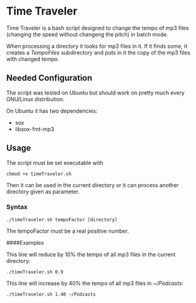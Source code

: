 Time Traveler
=============

Time Traveler is a bash script designed to change the tempo of mp3 files (changing the speed without changeng the pitch) in batch mode.

When processing a directory it looks for mp3 files in it. If it finds some, it creates a *TempoFiles* subdirectory and puts in it the copy of the mp3 files with changed tempo.

Needed Configuration
--------------------

The script was tested on Ubuntu but should work on pretty much every GNU/Linux distribution.

On Ubuntu it has two dependencies:

* sox
* libsox-fmt-mp3

Usage
-----
The script must be set executable with

    chmod +x timeTraveler.sh
    
Then it can be used in the current directory or it can process another directory given as parameter.

### Syntax

    ./timeTraveler.sh tempoFactor [directory]
    
The tempoFactor must be a real positive number.

####Examples

This line will reduce by 10% the tempo of all mp3 files in the current directory:

    ./timeTraveler.sh 0.9
    
This line will increase by 40% the tempo of all mp3 files in *~/Podcasts*:

    ./timeTraveler.sh 1.40 ~/Podcasts
